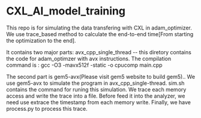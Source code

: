 # CXL_AI_model_training
  This repo is for simulating the data transfering with CXL in adam_optimizer.
  We use trace_based method to calculate the end-to-end time[From starting the optimization to the end].
  
  It contains two major parts: avx_cpp_single_thread -- this diretory contains the code for adam_optimzer with avx instructions.
  The compilation command is : gcc -O3 -mavx512f -static -o cpucomp main.cpp
  
  The second part is gem5-avx(Please visit gem5 website to build gem5).. We use gem5-avx to simulate the program in avx_cpp_single-thread. sim.sh contains the command for runing this simulation.
  We trace each memory access and write the trace into a file. Before feed it into the analyzer, we need use extrace the timestamp from each memory write. Finally, we have process.py to process this trace.
